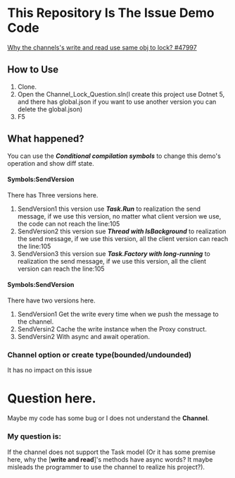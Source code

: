 # This Repository Is The Issue Demo Code

[Why the channels's write and read use same obj to lock? #47997](https://github.com/dotnet/runtime/issues/47997)

## How to Use
1. Clone.
1. Open the Channel_Lock_Question.sln(I create this project use Dotnet 5, and there has global.json if you want to use another version you can delete the global.json)
1. F5

## What happened?
You can use the ***Conditional compilation symbols*** to change this demo's operation and show diff state.    

#### Symbols:SendVersion
There has Three versions here.
1. SendVersion1
    this version use ***Task.Run*** to realization  the send message, if we use this version, no matter what client version we use, the code can not reach the line:105
1. SendVersion2
    this version sue ***Thread with IsBackground*** to realization the send message, if we use this version, all the client version can reach the line:105
1. SendVersion3 
    this version sue ***Task.Factory with long-running*** to realization the send message, if we use this version, all the client version can reach the line:105
#### Symbols:SendVersion
There have two versions here.
1. SendVersion1
    Get the write every time when we push the message to the channel.
2. SendVersin2
    Cache the write instance when the Proxy construct.
3. SendVersin2
    With async and await operation.

### Channel option or create type(bounded/undounded)
It has no impact on this issue


# Question here.
Maybe my code has some bug or I does not understand the **Channel**.    
### My question is:     

If the channel does not support the Task model (Or it has some premise here, why the [**write and read**]'s methods have async words? It maybe misleads the programmer to use the channel to realize his project?).

